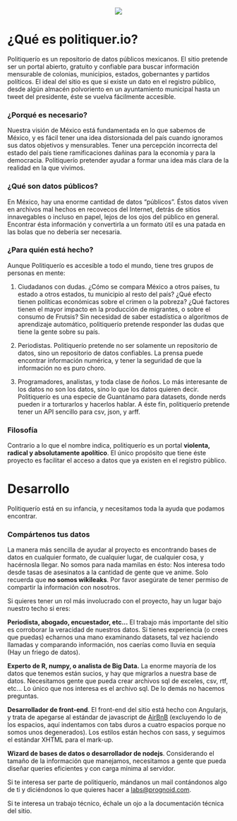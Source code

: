 <p align="center">
  <br/>
  <img src="http://prognoid.com/static/img/politiquerio.png">
  <br/>
</p>


# ¿Qué es politiquer.io?

Politiquerío es un repositorio de datos públicos mexicanos. El sitio pretende ser un portal abierto, gratuito y confiable para buscar información mensurable de colonias, municipios, estados, gobernantes y partidos políticos. El ideal del sitio es que si existe un dato en el registro público, desde algún almacén polvoriento en un ayuntamiento municipal hasta un tweet del presidente, éste se vuelva fácilmente accesible.

### ¿Porqué es necesario?

Nuestra visión de México está fundamentada en lo que sabemos de México, y es fácil tener una idea distorsionada del país cuando ignoramos sus datos objetivos y mensurables. Tener una percepción incorrecta del estado del país tiene ramificaciones dañinas para la economía y para la democracia. Politiquerío pretender ayudar a formar una idea más clara de la realidad en la que vivimos.

### ¿Qué son datos públicos?

En México, hay una enorme cantidad de datos “públicos”. Éstos datos viven en archivos mal hechos en recovecos del Internet, detrás de sitios innavegables o incluso en papel, lejos de los ojos del público en general. Encontrar ésta información y convertirla a un formato útil es una patada en las bolas que no debería ser necesaria.

### ¿Para quién está hecho?

Aunque Politiquerío es accesible a todo el mundo, tiene tres grupos de personas en mente:

1. Ciudadanos con dudas. ¿Cómo se compara México a otros países, tu estado a otros estados, tu municipio al resto del país? ¿Qué efecto tienen políticas económicas sobre el crimen o la pobreza? ¿Qué factores tienen el mayor impacto en la producción de migrantes, o sobre el consumo de Frutsis? Sin necesidad de saber estadística o algoritmos de aprendizaje automático, politiquerío pretende responder las dudas que tiene la gente sobre su país.

2. Periodistas. Politiquerío pretende no ser solamente un repositorio de datos, sino un repositorio de datos confiables. La prensa puede encontrar información numérica, y tener la seguridad de que la información no es puro choro. 

3. Programadores, analistas, y toda clase de ñoños. Lo más interesante de los datos no son los datos, sino lo que los datos quieren decir. Politiquerío es una especie de Guantánamo para datasets, donde nerds pueden ir a torturarlos y hacerlos hablar. A éste fin, politiquerío pretende tener un API sencillo para csv, json, y arff.

### Filosofía

Contrario a lo que el nombre indica, politiquerío es un portal **violenta, radical y absolutamente apolítico**. El único propósito que tiene éste proyecto es facilitar el acceso a datos que ya existen en el registro público. 

# Desarrollo

Politiquerío está en su infancia, y necesitamos toda la ayuda que podamos encontrar.

### Compártenos tus datos

La manera más sencilla de ayudar al proyecto es encontrando bases de datos en cualquier formato, de cualquier lugar, de cualquier cosa, y hacérnosla llegar. No somos para nada mamilas en ésto: Nos interesa todo desde tasas de asesinatos a la cantidad de gente que ve anime. Solo recuerda que **no somos wikileaks**. Por favor asegúrate de tener permiso de compartir la información con nosotros.

Si quieres tener un rol más involucrado con el proyecto, hay un lugar bajo nuestro techo si eres:

**Periodista, abogado, encuestador, etc...** El trabajo más importante del sitio es corroborar la veracidad de nuestros datos. Si tienes experiencia (o crees que puedas) echarnos una mano examinando datasets, tal vez haciendo llamadas y comparando información, nos caerías como lluvia en sequía (Hay un friego de datos).

**Experto de R, numpy, o analista de Big Data.** La enorme mayoría de los datos que tenemos están sucios, y hay que migrarlos a nuestra base de datos. Necesitamos gente que pueda crear archivos sql de exceles, csv, rtf, etc... Lo único que nos interesa es el archivo sql. De lo demás no hacemos preguntas.

**Desarrollador de front-end**. El front-end del sitio está hecho con Angularjs, y trata de apegarse al estándar de javascript de [AirBnB](https://github.com/airbnb/javascript) (excluyendo lo de los espacios, aquí indentamos con tabs duros a cuatro espacios porque no somos unos degenerados). Los estilos están hechos con sass, y seguimos el estándar XHTML para el mark-up.

**Wizard de bases de datos o desarrollador de nodejs**. Considerando el tamaño de la información que manejamos, necesitamos a gente que pueda diseñar queries eficientes y con carga mínima al servidor. 

Si te interesa ser parte de politiquerío, mándanos un mail contándonos algo de ti y diciéndonos lo que quieres hacer a labs@prognoid.com. 

Si te interesa un trabajo técnico, échale un ojo a la documentación técnica del sitio.

